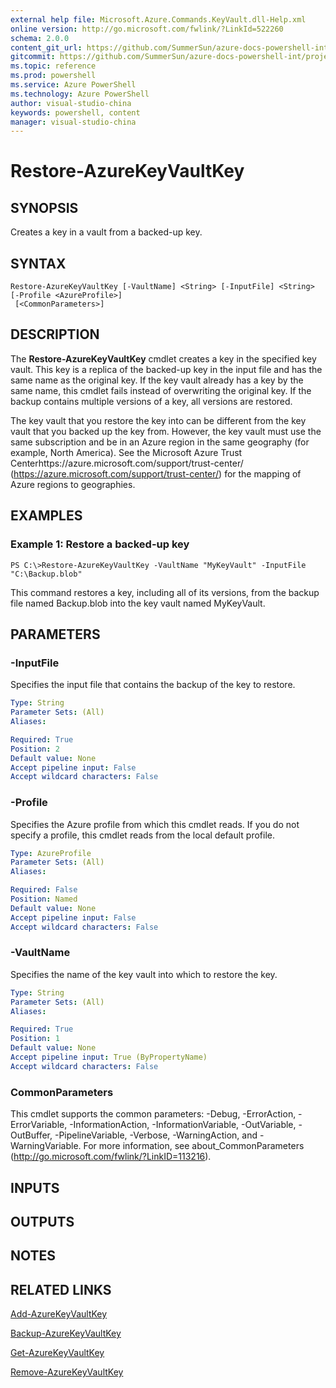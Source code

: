```yaml
---
external help file: Microsoft.Azure.Commands.KeyVault.dll-Help.xml
online version: http://go.microsoft.com/fwlink/?LinkId=522260
schema: 2.0.0
content_git_url: https://github.com/SummerSun/azure-docs-powershell-int/projects/azure-docs-powershell-int/azureps-cmdlets-docs/ResourceManager/AzureRM.KeyVault/v0.9.8/CmdletMDs/Restore-AzureKeyVaultKey.md
gitcommit: https://github.com/SummerSun/azure-docs-powershell-int/projects/azure-docs-powershell-int/azureps-cmdlets-docs/ResourceManager/AzureRM.KeyVault/v0.9.8/CmdletMDs/Restore-AzureKeyVaultKey.md
ms.topic: reference
ms.prod: powershell
ms.service: Azure PowerShell
ms.technology: Azure PowerShell
author: visual-studio-china
keywords: powershell, content
manager: visual-studio-china
---
```


# Restore-AzureKeyVaultKey

## SYNOPSIS
Creates a key in a vault from a backed-up key.

## SYNTAX

```
Restore-AzureKeyVaultKey [-VaultName] <String> [-InputFile] <String> [-Profile <AzureProfile>]
 [<CommonParameters>]
```

## DESCRIPTION
The **Restore-AzureKeyVaultKey** cmdlet creates a key in the specified key vault.
This key is a replica of the backed-up key in the input file and has the same name as the original key.
If the key vault already has a key by the same name, this cmdlet fails instead of overwriting the original key.
If the backup contains multiple versions of a key, all versions are restored.

The key vault that you restore the key into can be different from the key vault that you backed up the key from.
However, the key vault must use the same subscription and be in an Azure region in the same geography (for example, North America).
See the Microsoft Azure Trust Centerhttps://azure.microsoft.com/support/trust-center/ (https://azure.microsoft.com/support/trust-center/) for the mapping of Azure regions to geographies.

## EXAMPLES

### Example 1: Restore a backed-up key
```
PS C:\>Restore-AzureKeyVaultKey -VaultName "MyKeyVault" -InputFile "C:\Backup.blob"
```

This command restores a key, including all of its versions, from the backup file named Backup.blob into the key vault named MyKeyVault.

## PARAMETERS

### -InputFile
Specifies the input file that contains the backup of the key to restore.

```yaml
Type: String
Parameter Sets: (All)
Aliases: 

Required: True
Position: 2
Default value: None
Accept pipeline input: False
Accept wildcard characters: False
```

### -Profile
Specifies the Azure profile from which this cmdlet reads.
If you do not specify a profile, this cmdlet reads from the local default profile.

```yaml
Type: AzureProfile
Parameter Sets: (All)
Aliases: 

Required: False
Position: Named
Default value: None
Accept pipeline input: False
Accept wildcard characters: False
```

### -VaultName
Specifies the name of the key vault into which to restore the key.

```yaml
Type: String
Parameter Sets: (All)
Aliases: 

Required: True
Position: 1
Default value: None
Accept pipeline input: True (ByPropertyName)
Accept wildcard characters: False
```

### CommonParameters
This cmdlet supports the common parameters: -Debug, -ErrorAction, -ErrorVariable, -InformationAction, -InformationVariable, -OutVariable, -OutBuffer, -PipelineVariable, -Verbose, -WarningAction, and -WarningVariable. For more information, see about_CommonParameters (http://go.microsoft.com/fwlink/?LinkID=113216).

## INPUTS

## OUTPUTS

## NOTES

## RELATED LINKS

[Add-AzureKeyVaultKey](.\Add-AzureKeyVaultKey.md)

[Backup-AzureKeyVaultKey](.\Backup-AzureKeyVaultKey.md)

[Get-AzureKeyVaultKey](.\Get-AzureKeyVaultKey.md)

[Remove-AzureKeyVaultKey](.\Remove-AzureKeyVaultKey.md)

